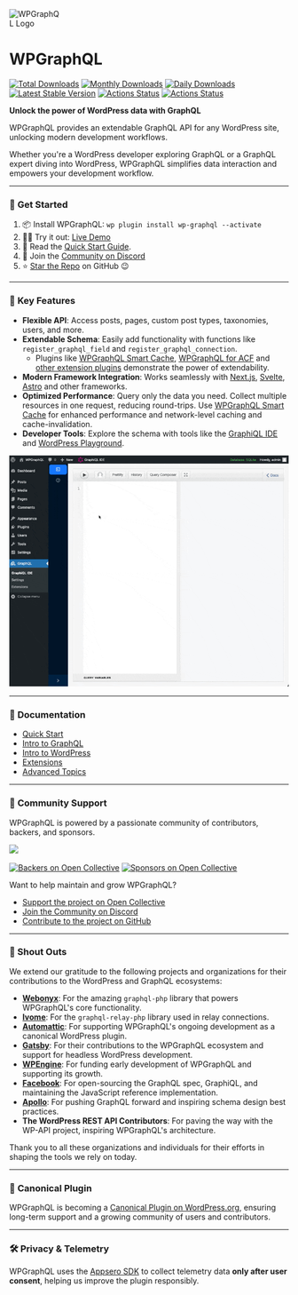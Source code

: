 <img src="./img/logo.png" alt="WPGraphQL Logo" width="96" height="96" style="max-width: 96px; max-height: 96px;">

# WPGraphQL

[![Total Downloads](https://poser.pugx.org/wp-graphql/wp-graphql/downloads)](https://packagist.org/packages/wp-graphql/wp-graphql)
[![Monthly Downloads](https://poser.pugx.org/wp-graphql/wp-graphql/d/monthly)](https://packagist.org/packages/wp-graphql/wp-graphql)
[![Daily Downloads](https://poser.pugx.org/wp-graphql/wp-graphql/d/daily)](https://packagist.org/packages/wp-graphql/wp-graphql)
[![Latest Stable Version](https://poser.pugx.org/wp-graphql/wp-graphql/v/stable)](https://packagist.org/packages/wp-graphql/wp-graphql)
[![Actions Status](https://github.com/wp-graphql/wp-graphql/workflows/Testing%20Integration/badge.svg)](https://github.com/wp-graphql/wp-graphql/actions?query=workflow%3A%22Testing+Integration%22)
[![Actions Status](https://github.com/wp-graphql/wp-graphql/workflows/WordPress%20Coding%20Standards/badge.svg)](https://github.com/wp-graphql/wp-graphql/actions?query=workflow%3A%22WordPress+Coding+Standards%22)

**Unlock the power of WordPress data with GraphQL**

WPGraphQL provides an extendable GraphQL API for any WordPress site, unlocking modern development workflows.

Whether you're a WordPress developer exploring GraphQL or a GraphQL expert diving into WordPress, WPGraphQL simplifies data interaction and empowers your development workflow.

---

### 🚀 **Get Started**

1. 📦 Install WPGraphQL: `wp plugin install wp-graphql --activate`
2. 👩‍💻 Try it out: [Live Demo](https://repl.wpgraphql.com)
3. 📖 Read the [Quick Start Guide](https://wpgraphql.com/docs/quick-start).
4. 💬 Join the [Community on Discord](https://wpgraphql.com/discord)
5. ⭐ [Star the Repo](https://github.com/wp-graphql/wp-graphql) on GitHub 😉

---

### 🌟 **Key Features**

- **Flexible API**: Access posts, pages, custom post types, taxonomies, users, and more.
- **Extendable Schema**: Easily add functionality with functions like `register_graphql_field` and `register_graphql_connection`.
    - Plugins like [WPGraphQL Smart Cache](https://github.com/wp-graphql/wp-graphql-smart-cache), [WPGraphQL for ACF](https://github.com/wp-graphql/wp-graphql-acf) and [other extension plugins](https://wpgraphql.com/extensions) demonstrate the power of extendability.
- **Modern Framework Integration**: Works seamlessly with [Next.js](https://vercel.com/guides/wordpress-with-vercel), [Svelte](https://www.okupter.com/blog/headless-wordpress-graphql-sveltekit), [Astro](https://docs.astro.build/en/guides/cms/wordpress/) and other frameworks.
- **Optimized Performance**: Query only the data you need. Collect multiple resources in one request, reducing round-trips. Use [WPGraphQL Smart Cache](https://github.com/wp-graphql/wp-graphql-smart-cache) for enhanced performance and network-level caching and cache-invalidation.
- **Developer Tools**: Explore the schema with tools like the [GraphiQL IDE](https://www.wpgraphql.com/docs/wp-graphiql) and [WordPress Playground](https://wordpress.org/plugins/wp-graphql/?preview=1).

![graphiql-ide-example.gif](img/graphiql-ide-example.gif)

---

### 📖 **Documentation**

- [Quick Start](https://www.wpgraphql.com/docs/quick-start)
- [Intro to GraphQL](https://wpgraphql.com/docs/intro-to-graphql)
- [Intro to WordPress](https://wpgraphql.com/docs/intro-to-wordpress)
- [Extensions](https://www.wpgraphql.com/extensions)
- [Advanced Topics](https://www.wpgraphql.com/docs/wpgraphql-concepts)

---

### 🤝 **Community Support**

WPGraphQL is powered by a passionate community of contributors, backers, and sponsors.

<a href="https://github.com/wp-graphql/wp-graphql/graphs/contributors"><img src="https://opencollective.com/wp-graphql/contributors.svg?width=890&button=false" /></a>

[![Backers on Open Collective](https://opencollective.com/wp-graphql/backers/badge.svg)](https://opencollective.com/wp-graphql#backer) [![Sponsors on Open Collective](https://opencollective.com/wp-graphql/sponsors/badge.svg)](https://opencollective.com/wp-graphql#sponsor)

Want to help maintain and grow WPGraphQL?

- [Support the project on Open Collective](https://opencollective.com/wp-graphql)
- [Join the Community on Discord](https://wpgraphql.com/discord)
- [Contribute to the project on GitHub](https://github.com/wp-graphql/wp-graphql)

---

### 🙌 Shout Outs

We extend our gratitude to the following projects and organizations for their contributions to the WordPress and GraphQL ecosystems:

- **[Webonyx](https://github.com/webonyx/graphql-php)**: For the amazing `graphql-php` library that powers WPGraphQL's core functionality.
- **[Ivome](https://github.com/ivome/graphql-relay-php)**: For the `graphql-relay-php` library used in relay connections.
- **[Automattic](https://automattic.com)**: For supporting WPGraphQL's ongoing development as a canonical WordPress plugin.
- **[Gatsby](https://www.gatsbyjs.com)**: For their contributions to the WPGraphQL ecosystem and support for headless WordPress development.
- **[WPEngine](https://wpengine.com)**: For funding early development of WPGraphQL and supporting its growth.
- **[Facebook](https://graphql.org)**: For open-sourcing the GraphQL spec, GraphiQL, and maintaining the JavaScript reference implementation.
- **[Apollo](https://www.apollographql.com)**: For pushing GraphQL forward and inspiring schema design best practices.
- **The WordPress REST API Contributors**: For paving the way with the WP-API project, inspiring WPGraphQL's architecture.

Thank you to all these organizations and individuals for their efforts in shaping the tools we rely on today.

---

### 🔌 **Canonical Plugin**

WPGraphQL is becoming a [Canonical Plugin on WordPress.org](https://wordpress.org/news/2024/10/wpgraphql/), ensuring long-term support and a growing community of users and contributors.

---

### 🛠 **Privacy & Telemetry**
WPGraphQL uses the [Appsero SDK](https://appsero.com/privacy-policy) to collect telemetry data **only after user consent**, helping us improve the plugin responsibly.